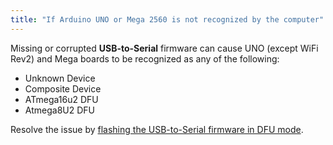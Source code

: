 ```yaml
---
title: "If Arduino UNO or Mega 2560 is not recognized by the computer"
---
```


Missing or corrupted **USB-to-Serial** firmware can cause UNO (except WiFi Rev2) and Mega boards to be recognized as any of the following:

- Unknown Device
- Composite Device
- ATmega16u2 DFU
- Atmega8U2 DFU

Resolve the issue by [flashing the USB-to-Serial firmware in DFU mode](https://support.arduino.cc/hc/en-us/articles/4408887452434-Flash-USB-to-serial-firmware-in-DFU-mode).
<!-- TODO: Update link-->
